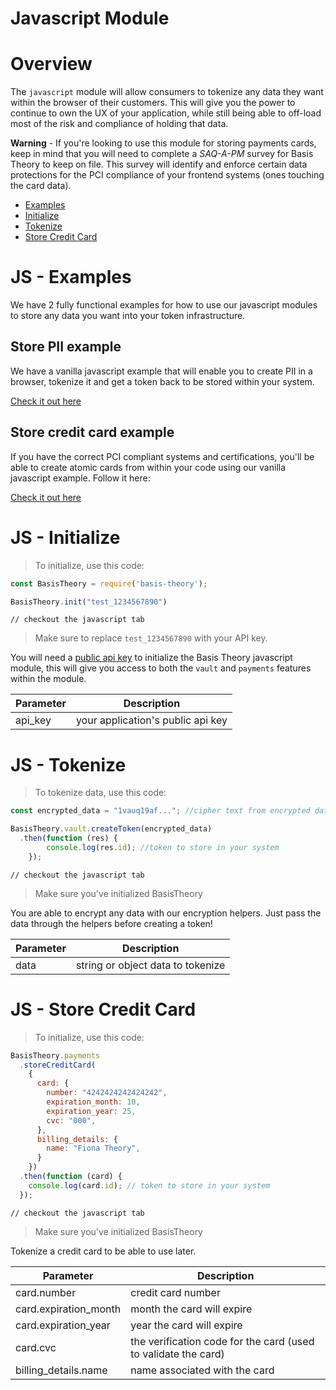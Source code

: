 # Javascript Module

# Overview

The `javascript` module will allow consumers to tokenize any data they want within the browser of their customers. 
This will give you the power to continue to own the UX of your application, while still being able to off-load most of the risk and compliance of holding that data.

<aside class="warning">
<b>Warning</b> - If you're looking to use this module for storing payments cards, keep in mind that you will need to complete a <i>SAQ-A-PM</i> survey for Basis Theory to keep on file.
This survey will identify and enforce certain data protections for the PCI compliance of your frontend systems (ones touching the card data). 
</aside>

- [Examples](#js-examples)
- [Initialize](#js-initialize)
- [Tokenize](#js-tokenize)
- [Store Credit Card](#js-store-credit-card)

# JS - Examples

We have 2 fully functional examples for how to use our javascript modules to store any data you want into your token infrastructure.

## Store PII example
We have a vanilla javascript example that will enable you to create PII in a browser, tokenize it and get a token back to be stored within your system.

[Check it out here](https://github.com/Basis-Theory/basis-theory-js/blob/main/examples/pii.html)

## Store credit card example
If you have the correct PCI compliant systems and certifications, you'll be able to create atomic cards from within your code using our vanilla javascript example. Follow it here:

[Check it out here](https://github.com/Basis-Theory/basis-theory-js/blob/main/examples/credit_card.html)

# JS - Initialize

> To initialize, use this code:

```javascript
const BasisTheory = require('basis-theory');

BasisTheory.init("test_1234567890")
```

```shell
// checkout the javascript tab
```

> Make sure to replace `test_1234567890` with your API key.

You will need a [public api key](#public-key) to initialize the Basis Theory javascript module, this will give you access to 
both the `vault` and `payments` features within the module. 

Parameter | Description
--------- | -----------
api_key | your application's public api key

# JS - Tokenize
> To tokenize data, use this code:

```javascript
const encrypted_data = "1vauq19af..."; //cipher text from encrypted data

BasisTheory.vault.createToken(encrypted_data)
  .then(function (res) {
        console.log(res.id); //token to store in your system
    });
```

```shell
// checkout the javascript tab
```

> Make sure you've initialized BasisTheory

You are able to encrypt any data with our encryption helpers. Just pass the data through the helpers before creating a token!

Parameter | Description
--------- | -----------
data | string or object data to tokenize

# JS - Store Credit Card

> To initialize, use this code:

```javascript
BasisTheory.payments
  .storeCreditCard(
    {
      card: {
        number: "4242424242424242",
        expiration_month: 10,
        expiration_year: 25,
        cvc: "000",
      },
      billing_details: {
        name: "Fiona Theory",
      }
    })
  .then(function (card) {
    console.log(card.id); // token to store in your system
  });
```

```shell
// checkout the javascript tab
```

> Make sure you've initialized BasisTheory

Tokenize a credit card to be able to use later. 

Parameter | Description
--------- | -----------
card.number | credit card number
card.expiration_month | month the card will expire
card.expiration_year | year the card will expire
card.cvc | the verification code for the card (used to validate the card)
billing_details.name | name associated with the card

